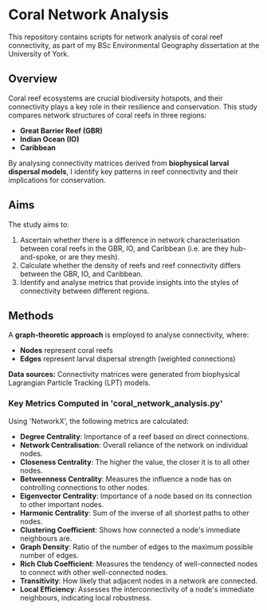 # Coral Network Analysis
This repository contains scripts for network analysis of coral reef connectivity, as part of my BSc Environmental Geography dissertation at the University of York.

## **Overview**
Coral reef ecosystems are crucial biodiversity hotspots, and their connectivity plays a key role in their resilience and conservation. This study compares network structures of coral reefs in three regions:
- **Great Barrier Reef (GBR)**
- **Indian Ocean (IO)**
- **Caribbean**

By analysing connectivity matrices derived from **biophysical larval dispersal models**, I identify key patterns in reef connectivity and their implications for conservation.

## **Aims**
The study aims to:
1. Ascertain whether there is a difference in network characterisation between coral reefs in the GBR, IO, and Caribbean (i.e. are they hub-and-spoke, or are they mesh).
2. Calculate whether the density of reefs and reef connectivity differs between the GBR, IO, and Caribbean.
3. Identify and analyse metrics that provide insights into the styles of connectivity between different regions.

## **Methods**
A **graph-theoretic approach** is employed to analyse connectivity, where:
- **Nodes** represent coral reefs
- **Edges** represent larval dispersal strength (weighted connections)

**Data sources:** Connectivity matrices were generated from biophysical Lagrangian Particle Tracking (LPT) models.

### **Key Metrics Computed in 'coral_network_analysis.py'**
Using 'NetworkX', the following metrics are calculated:
- **Degree Centrality**: Importance of a reef based on direct connections.
- **Network Centralisation**: Overall reliance of the network on individual nodes.
- **Closeness Centrality**: The higher the value, the closer it is to all other nodes.
- **Betweenness Centrality**: Measures the influence a node has on controlling connections to other nodes.
- **Eigenvector Centrality**: Importance of a node based on its connection to other important nodes.
- **Harmonic Centrality**: Sum of the inverse of all shortest paths to other nodes.
- **Clustering Coefficient**: Shows how connected a node's immediate neighbours are.
- **Graph Density**: Ratio of the number of edges to the maximum possible number of edges.
- **Rich Club Coefficient**: Measures the tendency of well-connected nodes to connect with other well-connected nodes.
- **Transitivity**: How likely that adjacent nodes in a network are connected.
- **Local Efficiency**: Assesses the interconnectivity of a node's immediate neighbours, indicating local robustness.

